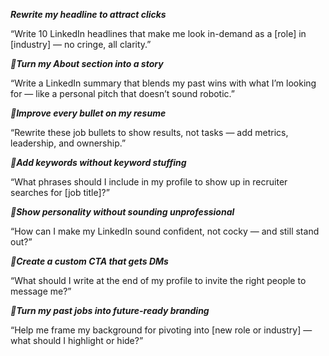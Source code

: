 ***Rewrite my headline to attract clicks***

“Write 10 LinkedIn headlines that make me look in-demand as a [role] in [industry] — no cringe, all clarity.”

***📌Turn my About section into a story***

“Write a LinkedIn summary that blends my past wins with what I’m looking for — like a personal pitch that doesn’t sound robotic.”

***📌Improve every bullet on my resume***

“Rewrite these job bullets to show results, not tasks — add metrics, leadership, and ownership.”

***📌Add keywords without keyword stuffing***

“What phrases should I include in my profile to show up in recruiter searches for [job title]?”

***📌Show personality without sounding unprofessional***

“How can I make my LinkedIn sound confident, not cocky — and still stand out?”

***📌Create a custom CTA that gets DMs***

“What should I write at the end of my profile to invite the right people to message me?”

***📌Turn my past jobs into future-ready branding***

“Help me frame my background for pivoting into [new role or industry] — what should I highlight or hide?”














